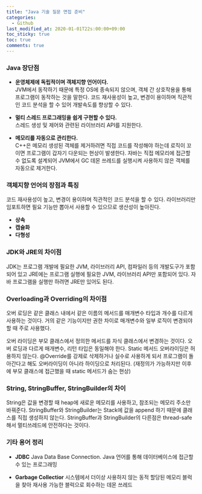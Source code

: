 ```yaml
---
title: "Java 기술 질문 면접 준비"
categories:
  - Github
last_modified_at: 2020-01-01T22s:00:00+09:00
toc_sticky: true
toc: true
comments: true
---
```


### Java 장단점
- **운영체제에 독립적이며 객체지향 언어이다.**    
JVM에서 동작하기 때문에 특정 OS에 종속되지 않으며, 객체 간 상호작용을 통해 프로그램이 동작하는 것을 말한다.
코드 재사용성이 높고, 변경이 용이하며 직관적인 코드 분석을 할 수 있어 개발속도를 향상할 수 있다.

- **멀티 스레드 프로그래밍을 쉽게 구현할 수 있다.**        
스레드 생성 및 제어와 관련된 라이브러리 API를 지원한다.

- **메모리를 자동으로 관리한다.**    
C++은 메모리 생성된 객체를 제거하려면 직접 코드를 작성해야 하는데 로직이 꼬이면 프로그램이 갑자기 다운되는 현상이 발생한다. 자바는 직접 메모리에 접근할 수 없도록 설계되어 JVM에서 GC 데몬 쓰레드를 실행시켜 사용하지 않은 객체를 자동으로 제거한다.

### 객체지향 언어의 장점과 특징
코드 재사용성이 높고, 변경이 용이하며 직관적인 코드 분석을 할 수 있다. 라이브러리만 임포트하면 필요 기능만 뽑아서 사용할 수 있으므로 생산성이 높아진다.

- **상속**
- **캡슐화**
- **다형성**

### JDK와 JRE의 차이점
JDK는 프로그램 개발에 필요한 JVM, 라이브러리 API, 컴파일러 등의 개발도구가 포함되어 있고 JRE에는 프로그램 실행에 필요한 JVM, 라이브러리 API만 포함되어 있다. 자바 프로그램을 실행만 하려면 JRE만 있어도 된다.

### Overloading과 Overriding의 차이점
오버 로딩은 같은 클래스 내에서 같은 이름의 메서드를 매개변수 타입과 개수를 다르게 사용하는 것이다. 거의 같은 기능이지만 권한 차이로 매개변수와 일부 로직이 변경되야 할 때 주로 사용했다.

오버 라이딩은 부모 클래스에서 정의한 메서드를 자식 클래스에서 변경하는 것이다. 오버 로딩과 다르게 매개변수, 리턴 타입은 동일해야 한다. Static 메서드 오버라이딩은 허용하지 않는다. @Override를 강제로 삭제하거나 실수로 사용하게 되서 프로그램이 돌아간다고 해도 오버라이딩이 아니라 하이딩으로 처리된다. (재정의가 가능하지만 이후에 부모 클래스에 접근했을 때 static 메서드가 숨는 현상)

### String, StringBuffer, StringBuilder의 차이
String은 값을 변경할 때 heap에 새로운 메모리를 사용하고, 참조되는 메모리 주소만 바꿔준다.
StringBuffer와 StringBuilder는 Stack에 값을 append 하기 때문에  클래스를 직접 생성하지 않는다.
StringBuffer과 StringBuilder의 다른점은 thread-safe해서 멀티쓰레드에 안전하다는 것이다.

### 기타 용어 정리
- **JDBC**
Java Data Base Connection. Java 언어를 통해 데이터베이스에 접근할 수 있는 프로그래밍

- **Garbage Collectior**
시스템에서 더이상 사용하지 않는 동적 할당된 메모리 블럭을 찾아 재사용 가능한 블럭으로 회수하는 데몬 쓰레드
